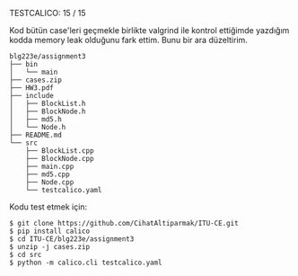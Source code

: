 TESTCALICO: 15 / 15

Kod bütün case'leri geçmekle birlikte valgrind ile kontrol ettiğimde yazdığım kodda memory leak olduğunu fark ettim. Bunu bir ara düzeltirim.

```
blg223e/assignment3
├── bin
│   └── main
├── cases.zip
├── HW3.pdf
├── include
│   ├── BlockList.h
│   ├── BlockNode.h
│   ├── md5.h
│   └── Node.h
├── README.md
└── src
    ├── BlockList.cpp
    ├── BlockNode.cpp
    ├── main.cpp
    ├── md5.cpp
    ├── Node.cpp
    └── testcalico.yaml
```

Kodu test etmek için:

```shell
$ git clone https://github.com/CihatAltiparmak/ITU-CE.git
$ pip install calico
$ cd ITU-CE/blg223e/assignment3
$ unzip -j cases.zip
$ cd src
$ python -m calico.cli testcalico.yaml
```
